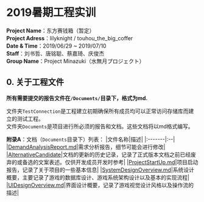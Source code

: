 # 2019暑期工程实训  
**Project Name**：东方赛钱箱（暂定）  
**Project Adress**：lilyknight / touhou_the_big_coffer  
**Date & Time**：2019/06/29 ~ 2019/07/10  
**Staff**：刘书哲、唐铭聪、蔡嘉琦、庆俊杰  
**Group Name**：Project Minazuki（水無月プロジェクト）  

## 0. 关于工程文件

**所有需要提交的报告文件在`/Documents/`目录下，格式为md.**

文件夹`TestConnection`是工程建立初期确保所有成员均可以正常访问存储库而建立的测试工程。  
文件夹`Documents`是项目进行所必须的报告和文档。这些文档将以md格式编写。

**附录A**：文档（`Documents`目录下）列表：
|文件名称|描述|
|:-------|:--|
|[DemandAnalysisReport.md](./Documents/DemandAnalysisReport.md)|需求分析报告，细节可能会进行修改|
|[AlternativeCandidate](./Documents/AlternativeCandidate)|文档的更新的历史记录，记录了正式版本文档之前已经废弃的或备选的文案表述。仅供开发成员开发时参考|
|[ProjectStartUp.md](./Documents/ProjectStartUp.md)|项目启动报告，记录了关于项目的一些基本信息|
|[SystemDesignOverview.md](./Documents/SystemDesignOverview.md)|系统设计概要，主要记录了游戏的数据库设计、游戏系统架构设计以及基本的实现流程|
|[UIDesignOverview.md](./Documents/UIDesignOverview.md)|界面设计概要，记录了游戏视觉设计风格以及操作流的描述|
